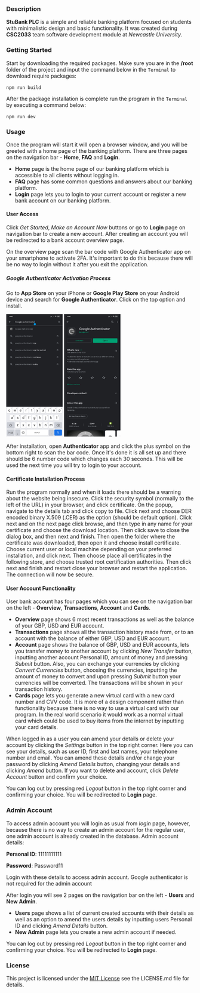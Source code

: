 ### Description
**StuBank PLC** is a simple and reliable banking platform focused on students with minimalistic design and basic 
functionality. It was created during **CSC2033** team software development module at *Newcastle University*.

### Getting Started
Start by downloading the required packages. Make sure you are in the **/root** folder of the 
project and input the command below in the ````Terminal```` to download require packages:
````
npm run build
````
After the package installation is complete run the program in the ````Terminal```` by executing a command below:
````
npm run dev
````
### Usage
Once the program will start it will open a browser window, and you will be greeted with a home page of the banking
platform. There are three pages on the navigation bar - **Home**, **FAQ** and **Login**.
+ **Home** page is the home page of our banking platform which is accessible to all clients without logging in.
+ **FAQ** page has some common questions and answers about our banking platform.
+ **Login** page lets you to login to your current account or register a new bank account on our banking platform.

#### User Access
Click *Get Started*, *Make an Account Now* buttons or go to **Login** page on navigation bar to create a new account. 
After creating an account you will be redirected to a bank account overview page.

On the overview page scan the bar code with Google Authenticator app on your smartphone to activate 2FA. It's important
to do this because there will be no way to login without it after you exit the application.

##### Google Authenticator Activation Process

Go to **App Store** on your iPhone or **Google Play Store** on your Android device and search for 
**Google Authenticator**. Click on the top option and install.

<img src="root/client/public/images/Play Store Search.jpg" width="30%" alt="">

<img src="root/client/public/images/Play Store Authenticator.jpg" width="30%" alt="">

After installation, open **Authenticator** app and click the plus symbol on the bottom right to scan the bar code. Once
it's done it is all set up and there should be 6 number code which changes each 30 seconds. This will be used the next 
time you will try to login to your account.

#### Certificate Installation Process

Run the program normally and when it loads there should be a warning about the website being insecure. Click the
security symbol (normally to the left of the URL) in your browser, and click certificate. On the popup, navigate to the
details tab and click copy to file. Click next and choose DER encoded binary X.509 (.CER) as the option (should be
default option). Click next and on the next page click browse, and then type in any name for your certificate and choose
the download location. Then click save to close the dialog box, and then next and finish. Then open the folder where the
certificate was downloaded, then open it and choose install certificate. Choose current user or local machine depending
on your preferred installation, and click next. Then choose place all certificates in the following store, and choose
trusted root certification authorities. Then click next and finish and restart close your browser and restart the
application. The connection will now be secure.

#### User Account Functionality
User bank account has four pages which you can see on the navigation bar on the left - **Overview**, **Transactions**, 
**Account** and **Cards**. 
+ **Overview** page shows 6 most recent transactions as well as the balance of your GBP, USD and EUR account. 
+ **Transactions** page shows all the transaction history made from, or to an account with the balance of either 
  GBP, USD and EUR account.
+ **Account** page shows the balance of GBP, USD and EUR accounts, lets you transfer money to another account by
  clicking *New Transfer* button, inputting another account Personal ID, amount of money and pressing *Submit* button.
  Also, you can exchange your currencies by clicking *Convert Currencies* button, choosing the currencies,
  inputting the amount of money to convert and upon pressing *Submit* button your currencies will be converted. The
  transactions will be shown in your transaction history.
+ **Cards** page lets you generate a new virtual card with a new card number and CVV code. It is more of a design
  component rather than functionality because there is no way to use a virtual card with our program. In the real world
  scenario it would work as a normal virtual card which could be used to buy items from the internet by inputting your 
  card details.
  
When logged in as a user you can amend your details or delete your account by clicking the *Settings* button in the top 
right corner. Here you can see your details, such as user ID, first and last names, your telephone number and email. 
You can amend these details and/or change your password by clicking *Amend Details* button, changing your details and
clicking *Amend* button. If you want to delete and account, click *Delete Account* button and confirm your choice. 

You can log out by pressing red *Logout* button in the top right corner and confirming your choice. You will be
redirected to **Login** page.

### Admin Account
To access admin account you will login as usual from *login* page, however, because there is no way to create an admin
account for the regular user, one admin account is already created in the database. Admin account details:

**Personal ID**: 11111111111

**Password**: Password11

Login with these details to access admin account. Google authenticator is not required for the admin account

After login you will see 2 pages on the navigation bar on the left - **Users** and **New Admin**. 
+ **Users** page shows 
  a list of current created accounts with their details as well as an option to amend the users details by inputting 
  users Personal ID and clicking *Amend Details* button. 
+ **New Admin** page lets you create a new admin account if needed.

You can log out by pressing red *Logout* button in the top right corner and confirming your choice. You will be
redirected to **Login** page.

### License
This project is licensed under the [MIT License](https://choosealicense.com/licenses/mit/) see the LICENSE.md file
for details.